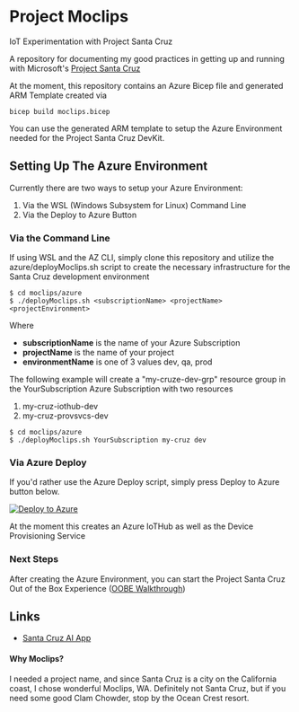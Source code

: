 # Project Moclips
IoT Experimentation with Project Santa Cruz

A repository for documenting my good practices in getting up and running with Microsoft's [Project Santa Cruz](https://github.com/microsoft/project-santa-cruz)

At the moment, this repository contains an Azure Bicep file and generated ARM Template created via
```
bicep build moclips.bicep
```

You can use the generated ARM template to setup the Azure Environment needed for the Project Santa Cruz DevKit.

## Setting Up The Azure Environment
Currently there are two ways to setup your Azure Environment:
  1. Via the WSL (Windows Subsystem for Linux) Command Line
  2. Via the Deploy to Azure Button

### Via the Command Line
If using WSL and the AZ CLI, simply clone this repository and utilize the azure/deployMoclips.sh script to create the necessary infrastructure for the Santa Cruz development environment

```
$ cd moclips/azure
$ ./deployMoclips.sh <subscriptionName> <projectName> <projectEnvironment>
```
Where
  * **subscriptionName** is the name of your Azure Subscription
  * **projectName** is the name of your project
  * **environmentName** is one of 3 values dev, qa, prod

The following example will create a "my-cruze-dev-grp" resource group in the YourSubscription Azure Subscription with two resources
  1. my-cruz-iothub-dev
  2. my-cruz-provsvcs-dev

```
$ cd moclips/azure
$ ./deployMoclips.sh YourSubscription my-cruz dev
```

### Via Azure Deploy
If you'd rather use the Azure Deploy script, simply press Deploy to Azure button below.

[![Deploy to Azure](https://aka.ms/deploytoazurebutton)](https://portal.azure.com/#create/Microsoft.Template/uri/https%3A%2F%2Fraw.githubusercontent.com%2Fmikelor%2Fmoclips%2Fmain%2Fazure%2Fmoclips.json)

At the moment this creates an Azure IoTHub as well as the Device Provisioning Service

### Next Steps
After creating the Azure Environment, you can start the Project Santa Cruz Out of the Box Experience ([OOBE Walkthrough](https://github.com/microsoft/Project-Santa-Cruz-Preview/blob/main/user-guides/getting_started/oobe.md))

## Links
  * [Santa Cruz AI App](https://github.com/george-moore/Santa-Cruz-AI-App)

#### Why Moclips?
I needed a project name, and since Santa Cruz is a city on the California coast, I chose wonderful Moclips, WA. Definitely not Santa Cruz, but if you need some good Clam Chowder, stop by the Ocean Crest resort.
